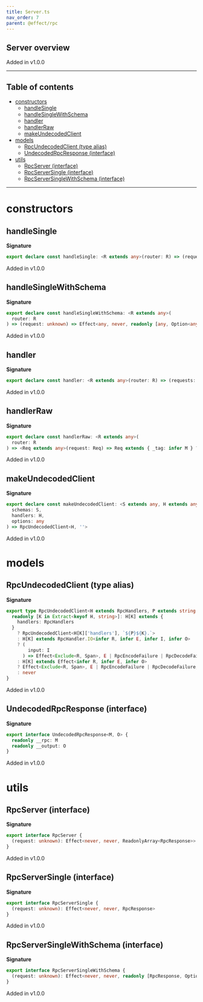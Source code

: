 ```yaml
---
title: Server.ts
nav_order: 7
parent: @effect/rpc
---
```


## Server overview

Added in v1.0.0

---

<h2 class="text-delta">Table of contents</h2>

- [constructors](#constructors)
  - [handleSingle](#handlesingle)
  - [handleSingleWithSchema](#handlesinglewithschema)
  - [handler](#handler)
  - [handlerRaw](#handlerraw)
  - [makeUndecodedClient](#makeundecodedclient)
- [models](#models)
  - [RpcUndecodedClient (type alias)](#rpcundecodedclient-type-alias)
  - [UndecodedRpcResponse (interface)](#undecodedrpcresponse-interface)
- [utils](#utils)
  - [RpcServer (interface)](#rpcserver-interface)
  - [RpcServerSingle (interface)](#rpcserversingle-interface)
  - [RpcServerSingleWithSchema (interface)](#rpcserversinglewithschema-interface)

---

# constructors

## handleSingle

**Signature**

```ts
export declare const handleSingle: <R extends any>(router: R) => (request: unknown) => Effect<any, never, any>
```

Added in v1.0.0

## handleSingleWithSchema

**Signature**

```ts
export declare const handleSingleWithSchema: <R extends any>(
  router: R
) => (request: unknown) => Effect<any, never, readonly [any, Option<any>]>
```

Added in v1.0.0

## handler

**Signature**

```ts
export declare const handler: <R extends any>(router: R) => (requests: unknown) => Effect<any, never, readonly any[]>
```

Added in v1.0.0

## handlerRaw

**Signature**

```ts
export declare const handlerRaw: <R extends any>(
  router: R
) => <Req extends any>(request: Req) => Req extends { _tag: infer M } ? any : never
```

Added in v1.0.0

## makeUndecodedClient

**Signature**

```ts
export declare const makeUndecodedClient: <S extends any, H extends any>(
  schemas: S,
  handlers: H,
  options: any
) => RpcUndecodedClient<H, ''>
```

Added in v1.0.0

# models

## RpcUndecodedClient (type alias)

**Signature**

```ts
export type RpcUndecodedClient<H extends RpcHandlers, P extends string = ''> = {
  readonly [K in Extract<keyof H, string>]: H[K] extends {
    handlers: RpcHandlers
  }
    ? RpcUndecodedClient<H[K]['handlers'], `${P}${K}.`>
    : H[K] extends RpcHandler.IO<infer R, infer E, infer I, infer O>
    ? (
        input: I
      ) => Effect<Exclude<R, Span>, E | RpcEncodeFailure | RpcDecodeFailure, UndecodedRpcResponse<`${P}${K}`, O>>
    : H[K] extends Effect<infer R, infer E, infer O>
    ? Effect<Exclude<R, Span>, E | RpcEncodeFailure | RpcDecodeFailure, UndecodedRpcResponse<`${P}${K}`, O>>
    : never
}
```

Added in v1.0.0

## UndecodedRpcResponse (interface)

**Signature**

```ts
export interface UndecodedRpcResponse<M, O> {
  readonly __rpc: M
  readonly __output: O
}
```

Added in v1.0.0

# utils

## RpcServer (interface)

**Signature**

```ts
export interface RpcServer {
  (request: unknown): Effect<never, never, ReadonlyArray<RpcResponse>>
}
```

Added in v1.0.0

## RpcServerSingle (interface)

**Signature**

```ts
export interface RpcServerSingle {
  (request: unknown): Effect<never, never, RpcResponse>
}
```

Added in v1.0.0

## RpcServerSingleWithSchema (interface)

**Signature**

```ts
export interface RpcServerSingleWithSchema {
  (request: unknown): Effect<never, never, readonly [RpcResponse, Option<RpcSchema.Base>]>
}
```

Added in v1.0.0
